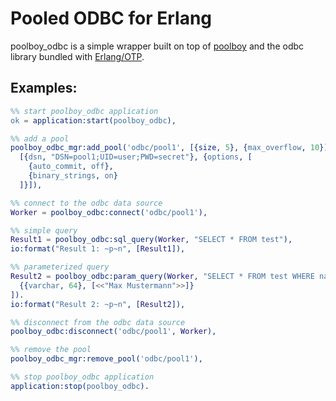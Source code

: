 Pooled ODBC for Erlang
======================

poolboy_odbc is a simple wrapper built on top of [poolboy](https://github.com/devinus/poolboy) and the
odbc library bundled with [Erlang/OTP](http://www.erlang.org/).

Examples:
---------

  ```erlang
  %% start poolboy_odbc application
  ok = application:start(poolboy_odbc),
  
  %% add a pool
  poolboy_odbc_mgr:add_pool('odbc/pool1', [{size, 5}, {max_overflow, 10}],
    [{dsn, "DSN=pool1;UID=user;PWD=secret"}, {options, [
      {auto_commit, off},
      {binary_strings, on}
    ]}]),
  
  %% connect to the odbc data source
  Worker = poolboy_odbc:connect('odbc/pool1'),
  
  %% simple query
  Result1 = poolboy_odbc:sql_query(Worker, "SELECT * FROM test"),
  io:format("Result 1: ~p~n", [Result1]),
  
  %% parameterized query
  Result2 = poolboy_odbc:param_query(Worker, "SELECT * FROM test WHERE name = ?", [
    {{varchar, 64}, [<<"Max Mustermann">>]}
  ]).
  io:format("Result 2: ~p~n", [Result2]),
  
  %% disconnect from the odbc data source
  poolboy_odbc:disconnect('odbc/pool1', Worker),
  
  %% remove the pool
  poolboy_odbc_mgr:remove_pool('odbc/pool1'),
  
  %% stop poolboy_odbc application
  application:stop(poolboy_odbc).
  ```